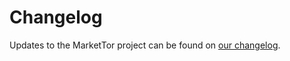 # Changelog

Updates to the MarketTor project can be found on [our changelog](https://markettor.com/changelog).
